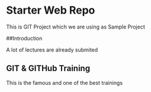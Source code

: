 # Starter Web Repo

This is GIT Project which we are using as Sample Project 

##Introduction

A lot of lectures are already submited

## GIT & GITHub Training
This is the famous and one of the best trainings